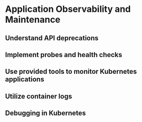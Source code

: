 # Application Observability and Maintenance

## Understand API deprecations

## Implement probes and health checks

## Use provided tools to monitor Kubernetes applications

## Utilize container logs

## Debugging in Kubernetes


